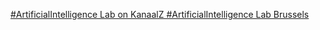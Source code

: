 [#ArtificialIntelligence Lab on KanaalZ   #ArtificialIntelligence Lab Brussels](https://qi.tc/qi/116045)